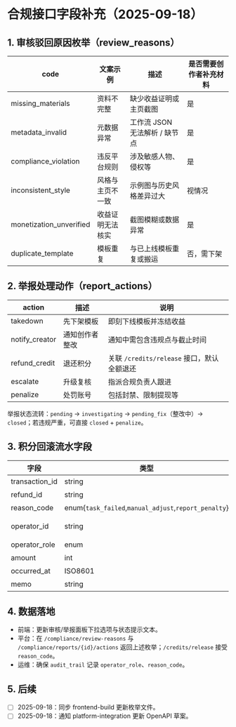 ﻿# 合规接口字段补充（2025-09-18）

## 1. 审核驳回原因枚举（review_reasons）
| code | 文案示例 | 描述 | 是否需要创作者补充材料 |
| --- | --- | --- | --- |
| missing_materials | 资料不完整 | 缺少收益证明或主页截图 | 是 |
| metadata_invalid | 元数据异常 | 工作流 JSON 无法解析 / 缺节点 | 是 |
| compliance_violation | 违反平台规则 | 涉及敏感人物、侵权等 | 是 |
| inconsistent_style | 风格与主页不一致 | 示例图与历史风格差异过大 | 视情况 |
| monetization_unverified | 收益证明无法核实 | 截图模糊或数据异常 | 是 |
| duplicate_template | 模板重复 | 与已上线模板重复或搬运 | 否，需下架 |

## 2. 举报处理动作（report_actions）
| action | 描述 | 说明 |
| --- | --- | --- |
| takedown | 先下架模板 | 即刻下线模板并冻结收益 |
| notify_creator | 通知创作者整改 | 通知中需包含违规点与截止时间 |
| refund_credit | 退还积分 | 关联 `/credits/release` 接口，默认全额退还 |
| escalate | 升级复核 | 指派合规负责人跟进 |
| penalize | 处罚账号 | 包括封禁、限制提现等 |

举报状态流转：`pending` → `investigating` → `pending_fix`（整改中）→ `closed`；若违规严重，可直接 `closed` + `penalize`。

## 3. 积分回滚流水字段
| 字段 | 类型 | 说明 |
| --- | --- | --- |
| transaction_id | string | 原扣费流水号 |
| refund_id | string | 回滚唯一 ID |
| reason_code | enum{`task_failed`,`manual_adjust`,`report_penalty`} | 回滚原因 |
| operator_id | string | 操作人 ID（Reviewer/Compliance/Admin） |
| operator_role | enum | 对应角色 |
| amount | int | 退还积分（>0） |
| occurred_at | ISO8601 | 回滚时间 |
| memo | string | 备注，选填 |

## 4. 数据落地
- 前端：更新审核/举报面板下拉选项与状态提示文本。
- 平台：在 `/compliance/review-reasons` 与 `/compliance/reports/{id}/actions` 返回上述枚举；`/credits/release` 接受 `reason_code`。
- 运维：确保 `audit_trail` 记录 `operator_role`、`reason_code`。

## 5. 后续
- [ ] 2025-09-18：同步 frontend-build 更新枚举文件。
- [ ] 2025-09-18：通知 platform-integration 更新 OpenAPI 草案。
